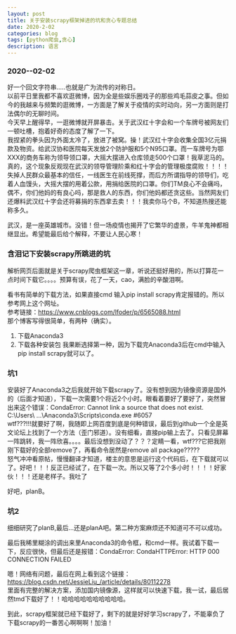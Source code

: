 ```yaml
---
layout: post
title: 关于安装scrapy框架掉进的坑和贪心专题总结
date: 2020-2-02
categories: blog
tags: [python爬虫,贪心]
description: 语言
---
```


### 2020--02-02
好一个回文字符串.....也就是广为流传的对称日。<br>
以前平日里我都不喜欢逛微博，因为全是些娱乐圈戏子的那些鸡毛蒜皮之事。但如今的我越来与频繁的逛微博，一方面是了解关于疫情的实时动向，另一方面则是打法偶尔的无聊时间。<br>
今天早上醒得早，一逛微博就开屏暴击。关于武汉红十字会和一个车牌号被网友们一顿吐槽，抱着好奇的态度了解了一下。<br>
我捏紧的拳头因为外面太冷了，放进了被窝。操！武汉红十字会收集全国3亿元捐款及物资。给武汉协和医院每天发放2个防护服和5个N95口罩。而一车牌号为鄂XXX的商务车称为领导领口罩，大摇大摆进入仓库领走500个口罩！我草泥马的。真的，这个现象反观现在武汉的领导管理阶乘和红十字会的管理极度腐败！！！！失掉人民群众最基本的信任，一线医生在前线死撑，而后方所谓指导的领导们，吃着人血馒头，大摇大摆的用着公款，用捐给医院的口罩。你们TM良心不会痛吗，偶不，你们他妈的有良心吗，那是救人的东西，你们他妈都还贪这些。当然网友们还爆料武汉红十字会还将募捐的东西拿去卖！！！我卖你马个B，不知道热搜还能称多久。<br>

武汉，是一座英雄城市。没错！但一场疫情也揭开了它繁华的虚景，牛羊鬼神都相继显出。希望能最后给个解释，不要让人民心寒！

### 含泪记下安装scrapy所跳进的坑

解析网页后面就是关于scrapy爬虫框架这一章，听说还挺好用的，所以打算花一点时间下载它。。。。预算有误，花了一天，cao，满脸的辛酸泪啊。<br>

看书有简单的下载方法，如果直接cmd 输入pip install scrapy肯定报错的。所以参考网上这个网址。<br>
参考链接：<https://www.cnblogs.com/lfoder/p/6565088.html><br>
那个博客写得很简单，有两种（确实）。
1. 下载Anaconda3
2. 下载各种安装包
我果断选择第一种，因为下载完Anaconda3后在cmd中输入pip install scrapy就可以了。<br>


### 坑1
安装好了Anaconda3之后我就开始下载scrapy了。没有想到因为镜像资源是国外的（后面才知道），下载一次需要1个将近2个小时。眼看着要好了要好了，突然冒出来这个错误：CondaError: Cannot link a source that does not exist. C:\Users\ ...\Anaconda3\Scripts\conda.exe #6057<br>
wtf???!!!就要好了啊，我随即上网百度到底是何种错误，最后到github一个全是英文论坛上找到了一个方法（歪门邪道）。没有细看，直接pip输上去了。只看见屏幕一阵跳转，我一阵欣喜。。。。最后没想到没动了？？？定睛一看，wtf???它把我刚刚下载好的全部remove了，再看命令居然是remove all package?????<br>
怒气冲冲看原帖，慢慢翻译才知道，楼主的意思是运行这个代码后，在下载就可以了。好吧！！！反正已经试了，在下载一次。所以又等了2个多小时！！！！好家伙！！！还是老样子。我吐了<br>

好吧，planB。

### 坑2
细细研究了planB,最后...还是planA吧。第二种方案麻烦还不知道可不可以成功。<br>

最后我稀里糊涂的调出来里Anaconda3的命令框，和cmd一样。我试着下载一下，反应很快，但最后还是报错：CondaError: CondaHTTPError: HTTP 000 CONNECTION FAILED<br>

嗯！网络有问题，最后在网上看到这个链接：<https://blog.csdn.net/JessieLiu_/article/details/80112278><br>
里面有完整的解决方案，添加国内镜像源，这样就可以快速下载，我一试，最后居然tmd下载好了！！哈哈哈哈哈哈哈哈哈哈。<br>

到此，scrapy框架就已经下载好了，剩下的就是好好学习scrapy了，不能辜负了下载scrapy的一番苦心啊啊啊！加油！












